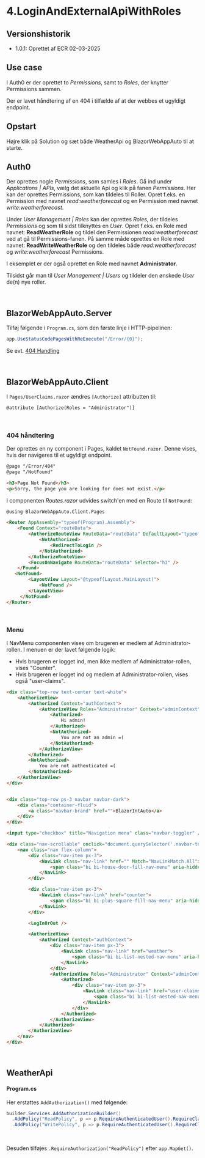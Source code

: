 ﻿# 4.LoginAndExternalApiWithRoles

## Versionshistorik
- 1.0.1: Oprettet af ECR 02-03-2025
&nbsp;

## Use case
I Auth0 er der oprettet to *Permissions*, samt to *Roles*, der knytter Permissions sammen. 

Der er lavet håndtering af en 404 i tilfælde af at der webbes et ugyldigt endpoint.
&nbsp;

## Opstart
Højre klik på Solution og sæt både WeatherApi og BlazorWebAppAuto til at starte.
&nbsp;

## Auth0
Der oprettes nogle *Permissions*, som samles i *Roles*. Gå ind under *Applications | APIs*, vælg det aktuelle Api og klik på fanen *Permissions*.
Her kan der oprettes Permissions, som kan tildeles til Roller. Opret f.eks. en Permission med navnet *read:weatherforecast* og en Permission med navnet *write:weatherforecast*.

Under *User Management | Roles* kan der oprettes *Roles*, der tildeles *Permissions* og som til sidst tilknyttes en *User*. 
Opret f.eks. en Role med navnet: **ReadWeatherRole** og tildel den Permissionen *read:weatherforecast*
ved at gå til Permissions-fanen. 
På samme måde oprettes en Role med navnet: **ReadWriteWeatherRole** og den tildeles både *read:weatherforecast* og *write:weatherforecast* Permissions.

I eksemplet er der også oprettet en Role med navnet **Administrator**. 

Tilsidst går man til *User Management | Users* og tildeler den ønskede *User* de(n) nye roller.

&nbsp;

## BlazorWebAppAuto.Server
Tilføj følgende i `Program.cs`, som den første linje i HTTP-pipelinen:
```csharp
app.UseStatusCodePagesWithReExecute("/Error/{0}");
```
Se evt. [404 Handling](https://stackoverflow.com/questions/78102853/how-do-i-provide-the-missing-404-handling-for-visual-studios-blazor-web-app)

&nbsp;

## BlazorWebAppAuto.Client

I `Pages/UserClaims.razor` ændres `[Authorize]` attributten til:
```html
@attribute [Authorize(Roles = "Administrator")]
```
&nbsp;

### 404 håndtering

Der oprettes en ny component i Pages, kaldet `NotFound.razor`. Denne vises, hvis der navigeres til et ugyldigt endpoint.
```html
@page "/Error/404"
@page "/NotFound"

<h3>Page Not Found</h3>
<p>Sorry, the page you are looking for does not exist.</p>
```

I componenten *Routes.razor* udvides switch'en med en Route til `NotFound`:
```html
@using BlazorWebAppAuto.Client.Pages

<Router AppAssembly="typeof(Program).Assembly">
    <Found Context="routeData">
        <AuthorizeRouteView RouteData="routeData" DefaultLayout="typeof(Layout.MainLayout)" >
            <NotAuthorized>
                <RedirectToLogin />
            </NotAuthorized>
        </AuthorizeRouteView>
        <FocusOnNavigate RouteData="routeData" Selector="h1" />
    </Found>
   <NotFound>
        <LayoutView Layout="@typeof(Layout.MainLayout)">
            <NotFound />
        </LayoutView>
     </NotFound>
</Router>
```
&nbsp;
### Menu

I NavMenu componenten vises om brugeren er medlem af Administrator-rollen. 
I menuen er der lavet følgende logik:
- Hvis brugeren er logget ind, men ikke medlem af Administrator-rollen, 
vises "Counter".
- Hvis brugeren er logget ind og medlem af Administrator-rollen, vises også "user-claims".
```html
<div class="top-row text-center text-white">
    <AuthorizeView>
        <Authorized Context="authContext">
            <AuthorizeView Roles="Administrator" Context="adminContext">
                <Authorized>
                    Hi admin!
                </Authorized>
                <NotAuthorized>
                    You are not an admin =(
                </NotAuthorized>
            </AuthorizeView>
        </Authorized>
        <NotAuthorized>
            You are not authenticated =(
        </NotAuthorized>
    </AuthorizeView>
</div>


<div class="top-row ps-3 navbar navbar-dark">
    <div class="container-fluid">
        <a class="navbar-brand" href="">BlazorIntAuto</a>
    </div>
</div>

<input type="checkbox" title="Navigation menu" class="navbar-toggler" />

<div class="nav-scrollable" onclick="document.querySelector('.navbar-toggler').click()">
    <nav class="nav flex-column">
        <div class="nav-item px-3">
            <NavLink class="nav-link" href="" Match="NavLinkMatch.All">
                <span class="bi bi-house-door-fill-nav-menu" aria-hidden="true"></span> Home
            </NavLink>
        </div>

        <div class="nav-item px-3">
            <NavLink class="nav-link" href="counter">
                <span class="bi bi-plus-square-fill-nav-menu" aria-hidden="true"></span> Counter
            </NavLink>
        </div>

        <LogInOrOut />

        <AuthorizeView>
            <Authorized Context="authContext">
                <div class="nav-item px-3">
                    <NavLink class="nav-link" href="weather">
                        <span class="bi bi-list-nested-nav-menu" aria-hidden="true"></span> Weather
                    </NavLink>
                </div>
                <AuthorizeView Roles="Administrator" Context="adminContext">
                    <Authorized>
                        <div class="nav-item px-3">
                            <NavLink class="nav-link" href="user-claims">
                                <span class="bi bi-list-nested-nav-menu" aria-hidden="true"></span> User Claims
                            </NavLink>
                        </div>
                    </Authorized>
                </AuthorizeView>
            </Authorized>
        </AuthorizeView>
    </nav>
</div>
```




&nbsp;

## WeatherApi

#### Program.cs

Her erstattes `AddAuthorization()` med følgende:
```csharp
builder.Services.AddAuthorizationBuilder()
  .AddPolicy("ReadPolicy", p => p.RequireAuthenticatedUser().RequireClaim("permissions", "read:weatherforecast"))
  .AddPolicy("WritePolicy", p => p.RequireAuthenticatedUser().RequireClaim("permissions", "write:weatherforecast"));
```

&nbsp;


Desuden tilføjes `.RequireAuthorization("ReadPolicy")` efter `app.MapGet()`.

&nbsp;

